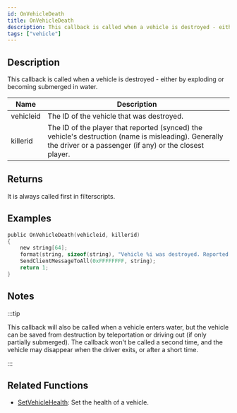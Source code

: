 ```yaml
---
id: OnVehicleDeath
title: OnVehicleDeath
description: This callback is called when a vehicle is destroyed - either by exploding or becoming submerged in water.
tags: ["vehicle"]
---
```


## Description

This callback is called when a vehicle is destroyed - either by exploding or becoming submerged in water.

| Name      | Description                                                                                                                                                     |
| --------- | --------------------------------------------------------------------------------------------------------------------------------------------------------------- |
| vehicleid | The ID of the vehicle that was destroyed.                                                                                                                       |
| killerid  | The ID of the player that reported (synced) the vehicle's destruction (name is misleading). Generally the driver or a passenger (if any) or the closest player. |

## Returns

It is always called first in filterscripts.

## Examples

```c
public OnVehicleDeath(vehicleid, killerid)
{
    new string[64];
    format(string, sizeof(string), "Vehicle %i was destroyed. Reported by player %i.", vehicleid, killerid);
    SendClientMessageToAll(0xFFFFFFFF, string);
    return 1;
}
```

## Notes

:::tip

This callback will also be called when a vehicle enters water, but the vehicle can be saved from destruction by teleportation or driving out (if only partially submerged). The callback won't be called a second time, and the vehicle may disappear when the driver exits, or after a short time.

:::

## Related Functions

- [SetVehicleHealth](../../scripting/functions/SetVehicleHealth.md): Set the health of a vehicle.

